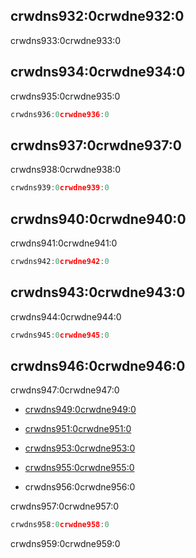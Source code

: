 ## crwdns932:0crwdne932:0

crwdns933:0crwdne933:0

## crwdns934:0crwdne934:0

crwdns935:0crwdne935:0

```go
crwdns936:0crwdne936:0
```

## crwdns937:0crwdne937:0

crwdns938:0crwdne938:0

```go
crwdns939:0crwdne939:0
```

## crwdns940:0crwdne940:0

crwdns941:0crwdne941:0

```go
crwdns942:0crwdne942:0
```

## crwdns943:0crwdne943:0

crwdns944:0crwdne944:0

```go
crwdns945:0crwdne945:0
```

## crwdns946:0crwdne946:0

crwdns947:0crwdne947:0

- [crwdns949:0crwdne949:0](crwdns948:0crwdne948:0)

- [crwdns951:0crwdne951:0](crwdns950:0crwdne950:0)

- [crwdns953:0crwdne953:0](crwdns952:0crwdne952:0)

- [crwdns955:0crwdne955:0](crwdns954:0crwdne954:0)

- crwdns956:0crwdne956:0

crwdns957:0crwdne957:0

```go
crwdns958:0crwdne958:0
```

crwdns959:0crwdne959:0